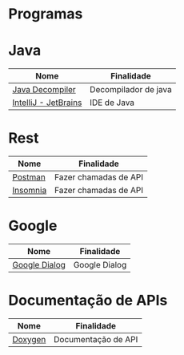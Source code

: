 # Programas

# Java

| Nome                                                          | Finalidade           |
| ------------------------------------------------------------- | -------------------- |
| [Java Decompiler](http://java-decompiler.github.io/)          | Decompilador de java |
| [IntelliJ - JetBrains](https://www.jetbrains.com/pt-br/idea/) | IDE de Java          |

# Rest

| Nome                                | Finalidade            |
| ----------------------------------- | --------------------- |
| [Postman](https://www.postman.com/) | Fazer chamadas de API |
| [Insomnia](https://insomnia.rest)   | Fazer chamadas de API |

# Google 
| Nome | Finalidade |
| ---- | ---------|
|[Google Dialog](https://cloud.google.com/dialogflow?hl=pt-br)|Google Dialog|


# Documentação de APIs

| Nome | Finalidade |
| --- | ---- |
| [Doxygen](https://www.doxygen.nl/) | Documentação de API | 